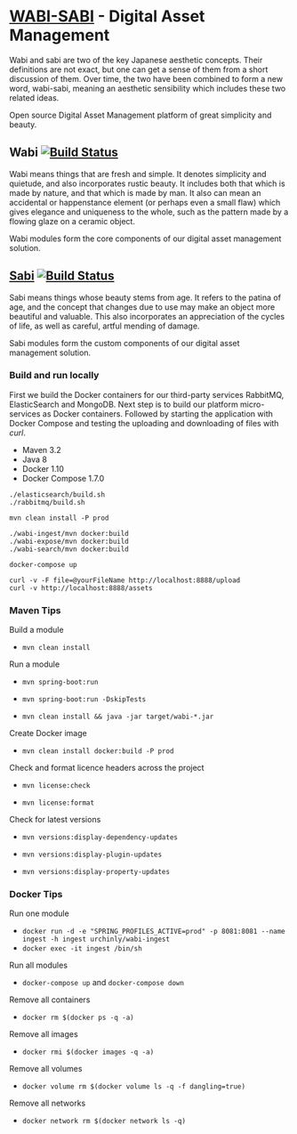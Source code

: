 # [WABI-SABI](https://github.com/unauthed/wabi-sabi) - Digital Asset Management

Wabi and sabi are two of the key Japanese aesthetic concepts. Their definitions are not exact, but one can get a sense of them from a short discussion of them. Over time, the two have been combined to form a new word, wabi-sabi, meaning an aesthetic sensibility which includes these two related ideas.

Open source Digital Asset Management platform of great simplicity and beauty.

## Wabi [![Build Status](https://travis-ci.org/unauthed/wabi.svg?branch=master)](https://travis-ci.org/unauthed/wabi)

Wabi means things that are fresh and simple. It denotes simplicity and quietude, and also incorporates rustic beauty. It includes both that which is made by nature, and that which is made by man. It also can mean an accidental or happenstance element (or perhaps even a small flaw) which gives elegance and uniqueness to the whole, such as the pattern made by a flowing glaze on a ceramic object.

Wabi modules form the core components of our digital asset management solution.

## [Sabi](https://github.com/unauthed/sabi) [![Build Status](https://travis-ci.org/unauthed/sabi.svg?branch=master)](https://travis-ci.org/unauthed/sabi)

Sabi means things whose beauty stems from age. It refers to the patina of age, and the concept that changes due to use may make an object more beautiful and valuable. This also incorporates an appreciation of the cycles of life, as well as careful, artful mending of damage.

Sabi modules form the custom components of our digital asset management solution.

### Build and run locally

First we build the Docker containers for our third-party services RabbitMQ, ElasticSearch and MongoDB. Next step is to build our platform micro-services as Docker containers.
Followed by starting the application with Docker Compose and testing the uploading and downloading of files with _curl_.

- Maven 3.2
- Java 8
- Docker 1.10
- Docker Compose 1.7.0

```
./elasticsearch/build.sh
./rabbitmq/build.sh

mvn clean install -P prod

./wabi-ingest/mvn docker:build
./wabi-expose/mvn docker:build
./wabi-search/mvn docker:build

docker-compose up

curl -v -F file=@yourFileName http://localhost:8888/upload
curl -v http://localhost:8888/assets
```

### Maven Tips

Build a module

* `mvn clean install`

Run a module

* `mvn spring-boot:run`

* `mvn spring-boot:run -DskipTests`

* `mvn clean install && java -jar target/wabi-*.jar`

Create Docker image

* `mvn clean install docker:build -P prod`

Check and format licence headers across the project

* `mvn license:check`

* `mvn license:format`

Check for latest versions

* `mvn versions:display-dependency-updates`

* `mvn versions:display-plugin-updates`

* `mvn versions:display-property-updates`

### Docker Tips

Run one module

* `docker run -d -e "SPRING_PROFILES_ACTIVE=prod" -p 8081:8081 --name ingest -h ingest urchinly/wabi-ingest`
* `docker exec -it ingest /bin/sh`

Run all modules

* `docker-compose up` and `docker-compose down`

Remove all containers

* `docker rm $(docker ps -q -a)`

Remove all images

* `docker rmi $(docker images -q -a)`

Remove all volumes

* `docker volume rm $(docker volume ls -q -f dangling=true)`

Remove all networks

* `docker network rm $(docker network ls -q)`
